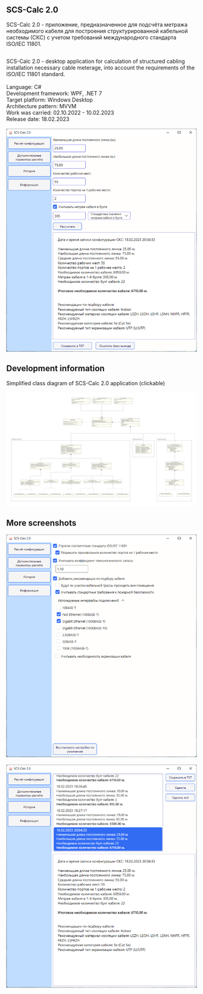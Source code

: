 ## SCS-Calc 2.0
SCS-Calc 2.0 - приложение, предназначенное для подсчёта метража необходимого кабеля для построения структурированной кабельной системы (СКС) с учетом требований международного стандарта ISO/IEC 11801.<br>
##
SCS-Calc 2.0 - desktop application for calculation of structured cabling installation necessary cable meterage, into account the requirements of the ISO/IEC 11801 standard.<br><br>
Language: C#<br>
Development framework: WPF, .NET 7<br>
Target platform: Windows Desktop<br>
Architecture pattern: MVVM<br>
Work was carried: 02.10.2022 - 10.02.2023<br>
Release date: 18.02.2023<br><br>
![SCS_Calc_2_0_screenshot_1](https://github.com/Rhoxolan/SCS-Calc_2.0/blob/master/Screenshots/Screenshot_1.png)<br>
## Development information
Simplified class diagram of SCS-Calc 2.0 application (clickable)<br><br>
![SCS_Calc_2_0_class_diagram](https://github.com/Rhoxolan/SCS-Calc_2.0/blob/master/Diagrams/ClassDiagram.drawio.png)
## More screenshots
![SCS_Calc_2_0_screenshot_2](https://github.com/Rhoxolan/SCS-Calc_2.0/blob/master/Screenshots/Screenshot_2.png)<br><br>
![SCS_Calc_2_0_screenshot_3](https://github.com/Rhoxolan/SCS-Calc_2.0/blob/master/Screenshots/Screenshot_3.png)
